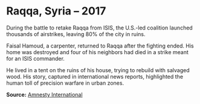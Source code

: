 # Raqqa, Syria – 2017

During the battle to retake Raqqa from ISIS, the U.S.-led coalition launched thousands of airstrikes, leaving 80% of the city in ruins.

Faisal Hamoud, a carpenter, returned to Raqqa after the fighting ended. His home was destroyed and four of his neighbors had died in a strike meant for an ISIS commander.

He lived in a tent on the ruins of his house, trying to rebuild with salvaged wood. His story, captured in international news reports, highlighted the human toll of precision warfare in urban zones.

**Source:** [Amnesty International](https://www.amnesty.org/en/latest/news/2019/10/syria-raqqa-in-ruins/)